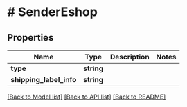 # # SenderEshop

## Properties

Name | Type | Description | Notes
------------ | ------------- | ------------- | -------------
**type** | **string** |  |
**shipping_label_info** | **string** |  |

[[Back to Model list]](../../README.md#models) [[Back to API list]](../../README.md#endpoints) [[Back to README]](../../README.md)
